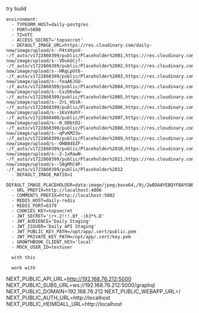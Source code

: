 try build

    environment:
      - TYPEORM_HOST=daily-postgres
      - PORT=5000
      - TZ=UTC
      - ACCESS_SECRET='topsecret'
      - DEFAULT_IMAGE_URL=https://res.cloudinary.com/daily-now/image/upload/s--P4t4XyoV--/f_auto/v1722860399/public/Placeholder%2001,https://res.cloudinary.com/daily-now/image/upload/s--VDukGCjf--/f_auto/v1722860399/public/Placeholder%2002,https://res.cloudinary.com/daily-now/image/upload/s--HRgLpUt6--/f_auto/v1722860399/public/Placeholder%2003,https://res.cloudinary.com/daily-now/image/upload/s--foaA6JGU--/f_auto/v1722860399/public/Placeholder%2004,https://res.cloudinary.com/daily-now/image/upload/s--CxzD6vbw--/f_auto/v1722860399/public/Placeholder%2005,https://res.cloudinary.com/daily-now/image/upload/s--ZrL_HSsR--/f_auto/v1722860399/public/Placeholder%2006,https://res.cloudinary.com/daily-now/image/upload/s--1KxV4ohY--/f_auto/v1722860400/public/Placeholder%2007,https://res.cloudinary.com/daily-now/image/upload/s--0_ODbtD2--/f_auto/v1722860399/public/Placeholder%2008,https://res.cloudinary.com/daily-now/image/upload/s--qPvKM23u--/f_auto/v1722860399/public/Placeholder%2009,https://res.cloudinary.com/daily-now/image/upload/s--OHB84bZF--/f_auto/v1722860399/public/Placeholder%2010,https://res.cloudinary.com/daily-now/image/upload/s--2-1xRawN--/f_auto/v1722860399/public/Placeholder%2011,https://res.cloudinary.com/daily-now/image/upload/s--58gMhC4P--/f_auto/v1722860399/public/Placeholder%2012
      - DEFAULT_IMAGE_RATIO=1
      - DEFAULT_IMAGE_PLACEHOLDER=data:image/jpeg;base64,/9j/2wBDAAYEBQYFBAYGBQYHBwYIChAKCgkJChQODwwQFxQYGBcUFhYaHSUfGhsjHBYWICwgIyYnKSopGR8tMC0oMCUoKSj/2wBDAQcHBwoIChMKChMoGhYaKCgoKCgoKCgoKCgoKCgoKCgoKCgoKCgoKCgoKCgoKCgoKCgoKCgoKCgoKCgoKCgoKCj/wAARCAAKAAoDASIAAhEBAxEB/8QAFwAAAwEAAAAAAAAAAAAAAAAABAUGB//EACYQAAIABAQGAwAAAAAAAAAAAAECAAMEBRESE0IGByExQVFScZH/xAAVAQEBAAAAAAAAAAAAAAAAAAABA//EABURAQEAAAAAAAAAAAAAAAAAAAAR/9oADAMBAAIRAxEAPwCgPMKtsdvWjpamiGsuCBVZzn3NmOAB+wYUni23kkz71OM09XObd5jBKufNagklprk4jux9QBqP82/YpQ//2Q==
      - URL_PREFIX=http://localhost:4000
      - COMMENTS_PREFIX=http://localhost:5002
      - REDIS_HOST=daily-redis
      - REDIS_PORT=6379
      - COOKIES_KEY=topsecret
      - JWT_SECRET='|r+.2!!!.Qf_-|63*%.D'
      - JWT_AUDIENCE='Daily Staging'
      - JWT_ISSUER='Daily API Staging'
      - JWT_PUBLIC_KEY_PATH=/opt/app/.cert/public.pem
      - JWT_PRIVATE_KEY_PATH=/opt/app/.cert/key.pem
      - GROWTHBOOK_CLIENT_KEY='local'
      - MOCK_USER_ID=testuser

      with this 

      work with

NEXT_PUBLIC_API_URL=http://192.168.76.212:5000
NEXT_PUBLIC_SUBS_URL=ws://192.168.76.212:5000/graphql
NEXT_PUBLIC_DOMAIN=192.168.76.212
NEXT_PUBLIC_WEBAPP_URL=/
NEXT_PUBLIC_AUTH_URL=http://localhost
NEXT_PUBLIC_HEIMDALL_URL=http://localhost